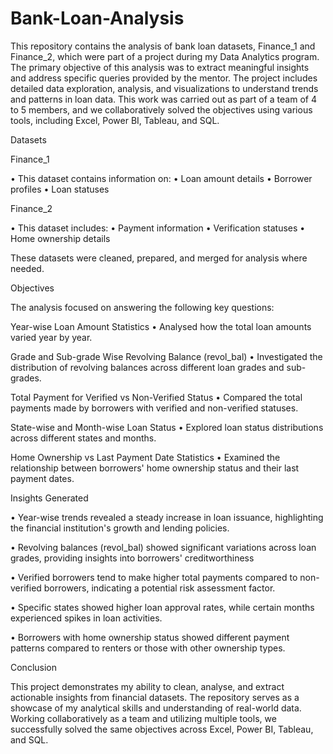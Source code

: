 # Bank-Loan-Analysis
This repository contains the analysis of bank loan datasets, Finance_1 and Finance_2, which were part of a project during my Data Analytics program. The primary objective of this analysis was to extract meaningful insights and address specific queries provided by the mentor.
The project includes detailed data exploration, analysis, and visualizations to understand trends and patterns in loan data. This work was carried out as part of a team of 4 to 5 members, and we collaboratively solved the objectives using various tools, including Excel, Power BI, Tableau, and SQL.

Datasets

Finance_1

•	This dataset contains information on:
•	Loan amount details
•	Borrower profiles
•	Loan statuses

Finance_2

•	This dataset includes:
•	Payment information
•	Verification statuses
•	Home ownership details


These datasets were cleaned, prepared, and merged for analysis where needed.


Objectives


The analysis focused on answering the following key questions:

Year-wise Loan Amount Statistics
•	Analysed how the total loan amounts varied year by year.

Grade and Sub-grade Wise Revolving Balance (revol_bal)
•	Investigated the distribution of revolving balances across different loan grades and sub-grades.

Total Payment for Verified vs Non-Verified Status
•	Compared the total payments made by borrowers with verified and non-verified statuses.

State-wise and Month-wise Loan Status
•	Explored loan status distributions across different states and months.

Home Ownership vs Last Payment Date Statistics
•	Examined the relationship between borrowers' home ownership status and their last payment dates.


Insights Generated

•	Year-wise trends revealed a steady increase in loan issuance, highlighting the financial institution's growth and lending policies.

•	Revolving balances (revol_bal) showed significant variations across loan grades, providing insights into borrowers' creditworthiness

•	Verified borrowers tend to make higher total payments compared to non-verified borrowers, indicating a potential risk assessment factor.

•	Specific states showed higher loan approval rates, while certain months experienced spikes in loan activities.

•	Borrowers with home ownership status showed different payment patterns compared to renters or those with other ownership types.


Conclusion

This project demonstrates my ability to clean, analyse, and extract actionable insights from financial datasets. The repository serves as a showcase of my analytical skills and understanding of real-world data. Working collaboratively as a team and utilizing multiple tools, we successfully solved the same objectives across Excel, Power BI, Tableau, and SQL.
